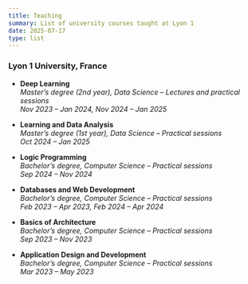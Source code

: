 ```yaml
---
title: Teaching
summary: List of university courses taught at Lyon 1
date: 2025-07-17
type: list
---
```



### Lyon 1 University, France

- **Deep Learning**  
  *Master’s degree (2nd year), Data Science – Lectures and practical sessions*  
  _Nov 2023 – Jan 2024, Nov 2024 – Jan 2025_

- **Learning and Data Analysis**  
  *Master’s degree (1st year), Data Science – Practical sessions*  
  _Oct 2024 – Jan 2025_

- **Logic Programming**  
  *Bachelor’s degree, Computer Science – Practical sessions*  
  _Sep 2024 – Nov 2024_

- **Databases and Web Development**  
  *Bachelor’s degree, Computer Science – Practical sessions*  
  _Feb 2023 – Apr 2023, Feb 2024 – Apr 2024_

- **Basics of Architecture**  
  *Bachelor’s degree, Computer Science – Practical sessions*  
  _Sep 2023 – Nov 2023_

- **Application Design and Development**  
  *Bachelor’s degree, Computer Science – Practical sessions*  
  _Mar 2023 – May 2023_